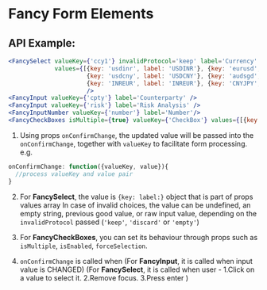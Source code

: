 Fancy Form Elements
==============================================

API Example:
------------
```jsx
<FancySelect valueKey={'ccy1'} invalidProtocol='keep' label='Currency'
             values={[{key: 'usdinr', label: 'USDINR'}, {key: 'eurusd', label: 'EURUSD'}, {key: 'usdjpy', label: 'USDJPY'},
                      {key: 'usdcny', label: 'USDCNY'}, {key: 'audsgd', label: 'AUDSGD'}, {key: 'gbpusd', label: 'GBPUSD'},
                      {key: 'INREUR', label: 'INREUR'}, {key: 'CNYJPY', label: 'CNYJPY'}, {key: 'usdjpy', label: 'USDJPY'}]}
                      />
<FancyInput valueKey={'cpty'} label='Counterparty' />
<FancyInput valueKey={'risk'} label='Risk Analysis' />
<FancyInputNumber valueKey={'number'} label='Number'/>
<FancyCheckBoxes isMultiple={true} valueKey={'CheckBox'} values={[{key: 'check-me', value: 'Check Us!'}, {key: 'check-me2', value: 'Me As Well!'}]}/>
```

1. Using props `onConfirmChange`, the updated value will be passed into the `onConfirmChange`, together with `valueKey` to facilitate form processing.
  e.g.
  ```javascript
  onConfirmChange: function({valueKey, value}){
    //process valueKey and value pair
  }
  ```

2. For **FancySelect**, the value is `{key: label:}` object that is part of props values array
  In case of invalid choices, the value can be undefined, an empty string, previous good value, or raw input value, depending on the `invalidProtocol` passed (`'keep'`, `'discard'` or `'empty'`)

3. For **FancyCheckBoxes**, you can set its behaviour through props such as `isMultiple`, `isEnabled`, `forceSelection`.

4. `onConfirmChange` is called when
  (For **FancyInput**, it is called when input value is CHANGED)
  (For **FancySelect**, it is called when user - 1.Click on a value to select it. 2.Remove focus. 3.Press enter )
